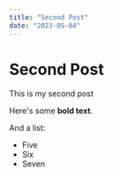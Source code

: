 ```yaml
---
title: "Second Post"
date: "2023-05-04"
---
```

# Second Post

This is my second post

Here's some __bold text__.

And a list:

* Five
* Six
* Seven